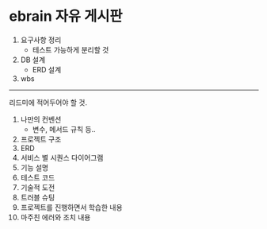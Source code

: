 # ebrain 자유 게시판  

1. 요구사항 정리
   - 테스트 가능하게 분리할 것
2. DB 설계
   - ERD 설계
3. wbs



---

리드미에 적어두어야 할 것.  

1. 나만의 컨벤션
   - 변수, 메서드 규칙 등..
2. 프로젝트 구조
3. ERD
4. 서비스 별 시퀀스 다이어그램
5. 기능 설명
6. 테스트 코드
7. 기술적 도전
8. 트러블 슈팅
9. 프로젝트를 진행하면서 학습한 내용
10. 마주친 에러와 조치 내용